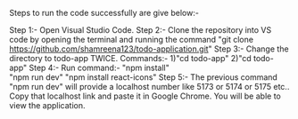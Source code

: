 Steps to run the code successfully are give below:-

Step 1:- Open Visual Studio Code.
Step 2:- Clone the repository into VS code by opening the terminal and running the command "git clone https://github.com/shamreena123/todo-application.git"
Step 3:- Change the directory to todo-app TWICE.
        Commands:- 1)"cd todo-app"
                   2)"cd todo-app"
Step 4:- Run command:- "npm install"   
                       "npm run dev" 
                       "npm install react-icons"
Step 5:- The previous command "npm run dev" will provide a localhost number like 5173 or 5174 or 5175 etc..
         Copy that localhost link and paste it in Google Chrome. You will be able to view the application. 
